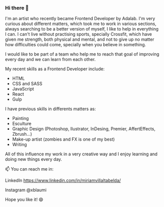 ### Hi there 👋

I'm an artist who recently became Frontend Developer by Adalab.
I'm very curious about different matters, which took me to work in various sections, always searching to be a better version of myself, I like to help in everything I can.
I can't live without practising sports, specially Crossfit, which have given me strength, both physical and mental, and not to give up no matter how difficulties could come, specially when you believe in something.

I would like to be part of a team who help me to reach that goal of improving every day and we can learn from each other.

My recent skills as a Frontend Developer include:
- HTML
- CSS and SASS
- JavaScript
- React
- Gulp

I have previous skills in differents matters as:
- Painting
- Esculture
- Graphic Design (Photoshop, Ilustrator, InDesing, Premier, AffertEffects, Zbrush...)
- Make-up artist (zombies and FX is one of my best)
- Writing

All of this influence my work in a very creative way and I enjoy learning and doing new things every day.

📫 You can reach me in:

   LinkedIn https://www.linkedin.com/in/miriamvillaltabelda/
   
   Instagram @xblaumi
   
 Hope you like it! 😄



<!--
**Miriam-Villalta/Miriam-Villalta** is a ✨ _special_ ✨ repository because its `README.md` (this file) appears on your GitHub profile.

Here are some ideas to get you started:

- 🔭 I’m currently working on ...
- 🌱 I’m currently learning ...
- 👯 I’m looking to collaborate on ...
- 🤔 I’m looking for help with ...
- 💬 Ask me about ...
- 📫 How to reach me: ...
- 😄 Pronouns: ...
- ⚡ Fun fact: ...
-->
